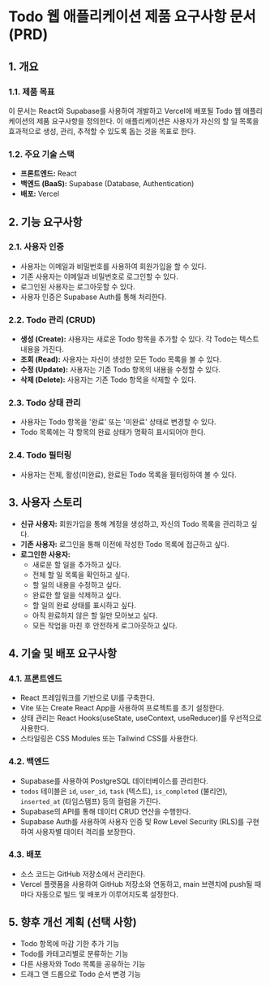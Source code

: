 # Todo 웹 애플리케이션 제품 요구사항 문서 (PRD)

## 1. 개요

### 1.1. 제품 목표
이 문서는 React와 Supabase를 사용하여 개발하고 Vercel에 배포될 Todo 웹 애플리케이션의 제품 요구사항을 정의한다.
이 애플리케이션은 사용자가 자신의 할 일 목록을 효과적으로 생성, 관리, 추적할 수 있도록 돕는 것을 목표로 한다.

### 1.2. 주요 기술 스택
- **프론트엔드:** React
- **백엔드 (BaaS):** Supabase (Database, Authentication)
- **배포:** Vercel

## 2. 기능 요구사항

### 2.1. 사용자 인증
- 사용자는 이메일과 비밀번호를 사용하여 회원가입을 할 수 있다.
- 기존 사용자는 이메일과 비밀번호로 로그인할 수 있다.
- 로그인된 사용자는 로그아웃할 수 있다.
- 사용자 인증은 Supabase Auth를 통해 처리한다.

### 2.2. Todo 관리 (CRUD)
- **생성 (Create):** 사용자는 새로운 Todo 항목을 추가할 수 있다. 각 Todo는 텍스트 내용을 가진다.
- **조회 (Read):** 사용자는 자신이 생성한 모든 Todo 목록을 볼 수 있다.
- **수정 (Update):** 사용자는 기존 Todo 항목의 내용을 수정할 수 있다.
- **삭제 (Delete):** 사용자는 기존 Todo 항목을 삭제할 수 있다.

### 2.3. Todo 상태 관리
- 사용자는 Todo 항목을 '완료' 또는 '미완료' 상태로 변경할 수 있다.
- Todo 목록에는 각 항목의 완료 상태가 명확히 표시되어야 한다.

### 2.4. Todo 필터링
- 사용자는 전체, 활성(미완료), 완료된 Todo 목록을 필터링하여 볼 수 있다.

## 3. 사용자 스토리

- **신규 사용자:** 회원가입을 통해 계정을 생성하고, 자신의 Todo 목록을 관리하고 싶다.
- **기존 사용자:** 로그인을 통해 이전에 작성한 Todo 목록에 접근하고 싶다.
- **로그인한 사용자:**
    - 새로운 할 일을 추가하고 싶다.
    - 전체 할 일 목록을 확인하고 싶다.
    - 할 일의 내용을 수정하고 싶다.
    - 완료한 할 일을 삭제하고 싶다.
    - 할 일의 완료 상태를 표시하고 싶다.
    - 아직 완료하지 않은 할 일만 모아보고 싶다.
    - 모든 작업을 마친 후 안전하게 로그아웃하고 싶다.

## 4. 기술 및 배포 요구사항

### 4.1. 프론트엔드
- React 프레임워크를 기반으로 UI를 구축한다.
- Vite 또는 Create React App을 사용하여 프로젝트를 초기 설정한다.
- 상태 관리는 React Hooks(useState, useContext, useReducer)를 우선적으로 사용한다.
- 스타일링은 CSS Modules 또는 Tailwind CSS를 사용한다.

### 4.2. 백엔드
- Supabase를 사용하여 PostgreSQL 데이터베이스를 관리한다.
- `todos` 테이블은 `id`, `user_id`, `task` (텍스트), `is_completed` (불리언), `inserted_at` (타임스탬프) 등의 컬럼을 가진다.
- Supabase의 API를 통해 데이터 CRUD 연산을 수행한다.
- Supabase Auth를 사용하여 사용자 인증 및 Row Level Security (RLS)를 구현하여 사용자별 데이터 격리를 보장한다.

### 4.3. 배포
- 소스 코드는 GitHub 저장소에서 관리한다.
- Vercel 플랫폼을 사용하여 GitHub 저장소와 연동하고, main 브랜치에 push될 때마다 자동으로 빌드 및 배포가 이루어지도록 설정한다.

## 5. 향후 개선 계획 (선택 사항)
- Todo 항목에 마감 기한 추가 기능
- Todo를 카테고리별로 분류하는 기능
- 다른 사용자와 Todo 목록을 공유하는 기능
- 드래그 앤 드롭으로 Todo 순서 변경 기능
